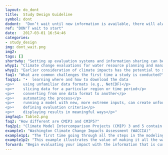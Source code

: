 ```yaml
---
layout: do_dont
title:  Study Design Guideline
symbol: dont
dodont:  "Don’t wait until new information is available, there will always be new research and models coming soon"
ref: "DON'T wait to start"
date:   2017-03-01 16:54:46
categories:
- study_design
img: dont_wait.png
img2: 
tags: []
shortwhy: "Setting up evaluation systems and information sharing can be done in advance of finalize results."
whyp1: "Climate change evaluations for water resource planning and management usually require data processing and linking one model’s output to the next model’s input (Reclamation 2016; Brekke et al. 2009).  Therefore, setting up and running the model chain in its entirety with a single simulation is arguably a large portion of the work, especially if processes can be automated (see section 4.8).  Each step can have unforeseen challenges, and important lessons that might reshape how project goals are achieved.  For example, having preliminary numbers to work with can help refine evaluation criteria (Table 2).  Early feedback on how the information is shared can prevent time being wasted creating information that is not useful. Additionally, in many cases, the newest scenarios provide similar trends to earlier versions and can be useful for preliminary evaluations."
whyp2: "Earlier consideration of climate impacts has the potential to save resources, as it is easier to include climate vulnerability assessments during the design phase of a project rather than having to restructure mature facilities (PIEVC 2008)."
faq1: "What are common challenges the first time a study is conducted?"
faq1p1: "•	learning where and how to download the data
<p>•	using unfamiliar data formats (e.g., NetCDF)</p>
<p>•	slicing data for a particular region or time period</p>
<p>•	converting from one data format to another</p>
<p>•	automating the process</p>
<p>•	running a model with new, more extreme inputs, can create unforeseen errors</p>
<p>•	defining evaluation criteria</p>
<p>•	displaying results in meaningful ways</p>"
imgfaq1: Table2.png
faq2: "How different are CMIP3 and CMIP5?" 
faq2p1: "Climate Model Intercomparison Projects (CMIP) 3 and 5 contain archives of future climate scenarios that differ in: number of models, the model versions, and their emission levels.  Regional comparisons show some differences (e.g., Knutti and Sedláček 2013; Sun et al. 2015; Rupp et al. 2016).  However, both datasets capture the global-scale features (temperature and precipitation changes) of climate change similarly (Rogelj et al. 2012; Knutti and Sedláček 2013; Sun et al. 2015).  As such, at a IPCC Expert Meeting on Assessing and Combining Multi Model Climate Projections CMIP5 is seen as an addition to rather than a replacement of CMIP3 (Knutti et al. 2010a; https://gdo-dcp.ucllnl.org)."
example1: "Washington Climate Change Impacts Assessment (WACCIA)"
example1p1: "The first time going through all the steps in the modeling chain can reveal the need for changes in earlier steps, as experienced in the WACCIA. The goal of this assessment was to update climate change scenarios and use them to assess climate impacts on nine key sectors in the state of Washington, including hydrology and water resources (Elsner et al. 2010; Vano et al. 2010a,b). The assessment used a chain of models approach that used output from 20 global climate models, two emission levels, for three future periods, downscaled, run through a hydrologic model, then run through a reservoir operations model to assess impacts. In the first year of the project, when simulations were run through reservoir operation models, unforeseen errors arose.  First, the team realized their configuration of the disaggregation of monthly to daily data contained unrealistic daily precipitation estimates that were artifacts of the subsampling – in short, a few isolated storms in dry months were sampled too frequently in wet months. This discovery prompted a reconsideration of the downscaling technique and a delta method was used instead.  These challenges are described in Hamlet et al. (2011) along with a new downscaling technique designed to overcome these challenges in future work. Second, new streamflow conditions required several alterations to the reservoir models that would enable them to continue to run (e.g., extending the interpolation of anticipated flow values in September).  Modifications were possible (e.g., described in Vano et al. (2010b)), but required considerations best not left until the end of the project."
example1p2: "This example illustrates the value of making it all the way through the modeling chain prior to completing all simulations at a single step.  Additionally, more extreme scenarios are more likely to break a reservoir model or other impacts model and can be useful in uncovering possible model modifications early on."
forward: "Begin evaluating your impact with the information that is currently available, with the mindset that more information will be coming. Set up interim products that can test the process and, if appropriate, give information users an opportunity to provide early feedback."
---
```


